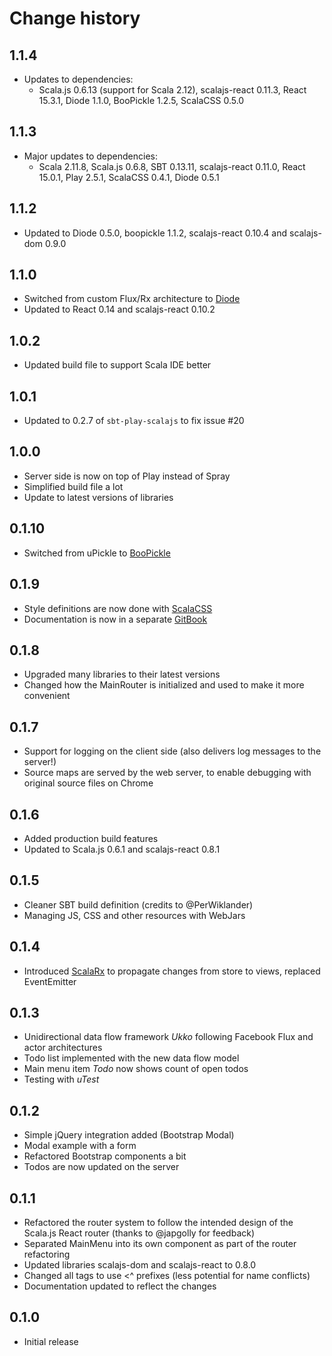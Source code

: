 # Change history

## 1.1.4
* Updates to dependencies:
  * Scala.js 0.6.13 (support for Scala 2.12), scalajs-react 0.11.3, React 15.3.1, Diode 1.1.0, BooPickle 1.2.5, ScalaCSS 0.5.0
  
## 1.1.3

* Major updates to dependencies:
  * Scala 2.11.8, Scala.js 0.6.8, SBT 0.13.11, scalajs-react 0.11.0, React 15.0.1, Play 2.5.1, ScalaCSS 0.4.1, Diode 0.5.1

## 1.1.2

* Updated to Diode 0.5.0, boopickle 1.1.2, scalajs-react 0.10.4 and scalajs-dom 0.9.0

## 1.1.0

* Switched from custom Flux/Rx architecture to [Diode](https://github.com/ochrons/diode)
* Updated to React 0.14 and scalajs-react 0.10.2

## 1.0.2

* Updated build file to support Scala IDE better

## 1.0.1

* Updated to 0.2.7 of `sbt-play-scalajs` to fix issue #20

## 1.0.0

* Server side is now on top of Play instead of Spray
* Simplified build file a lot
* Update to latest versions of libraries

## 0.1.10

* Switched from uPickle to [BooPickle](https://github.com/ochrons/boopickle)

## 0.1.9

* Style definitions are now done with [ScalaCSS](https://github.com/japgolly/scalacss/)
* Documentation is now in a separate [GitBook](http://ochrons.github.io/scalajs-spa-tutorial/)

## 0.1.8

* Upgraded many libraries to their latest versions
* Changed how the MainRouter is initialized and used to make it more convenient

## 0.1.7

* Support for logging on the client side (also delivers log messages to the server!)
* Source maps are served by the web server, to enable debugging with original source files on Chrome

## 0.1.6

* Added production build features
* Updated to Scala.js 0.6.1 and scalajs-react 0.8.1

## 0.1.5

* Cleaner SBT build definition (credits to @PerWiklander)
* Managing JS, CSS and other resources with WebJars

## 0.1.4

* Introduced [ScalaRx](https://github.com/lihaoyi/scala.rx) to propagate changes from store to views, replaced EventEmitter

## 0.1.3

* Unidirectional data flow framework *Ukko* following Facebook Flux and actor architectures
* Todo list implemented with the new data flow model
* Main menu item *Todo* now shows count of open todos
* Testing with *uTest*

## 0.1.2

* Simple jQuery integration added (Bootstrap Modal)
* Modal example with a form
* Refactored Bootstrap components a bit
* Todos are now updated on the server

## 0.1.1

* Refactored the router system to follow the intended design of the Scala.js React router (thanks to @japgolly for feedback)
* Separated MainMenu into its own component as part of the router refactoring
* Updated libraries scalajs-dom and scalajs-react to 0.8.0
* Changed all tags to use <^ prefixes (less potential for name conflicts)
* Documentation updated to reflect the changes

## 0.1.0

* Initial release

